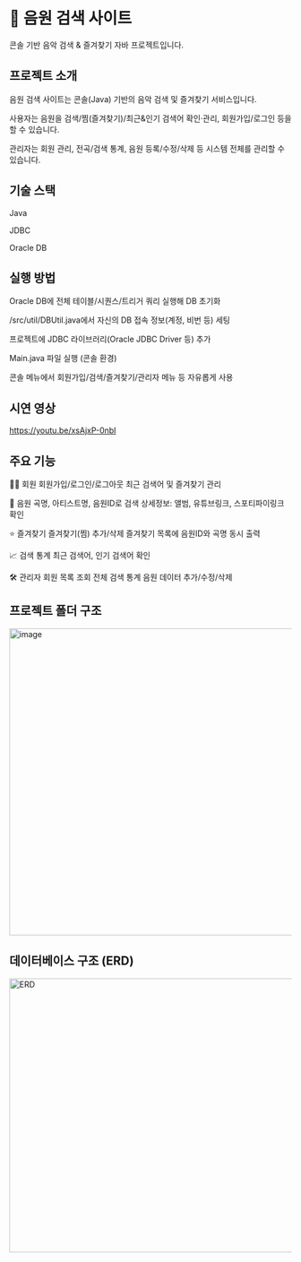 # 🎵 음원 검색 사이트
콘솔 기반 음악 검색 & 즐겨찾기 자바 프로젝트입니다.

## 프로젝트 소개
음원 검색 사이트는 콘솔(Java) 기반의 음악 검색 및 즐겨찾기 서비스입니다.

사용자는 음원을 검색/찜(즐겨찾기)/최근&인기 검색어 확인·관리, 회원가입/로그인 등을 할 수 있습니다.

관리자는 회원 관리, 전곡/검색 통계, 음원 등록/수정/삭제 등 시스템 전체를 관리할 수 있습니다.

## 기술 스택
Java

JDBC

Oracle DB

## 실행 방법
Oracle DB에 전체 테이블/시퀀스/트리거 쿼리 실행해 DB 초기화

/src/util/DBUtil.java에서 자신의 DB 접속 정보(계정, 비번 등) 세팅

프로젝트에 JDBC 라이브러리(Oracle JDBC Driver 등) 추가

Main.java 파일 실행 (콘솔 환경)

콘솔 메뉴에서 회원가입/검색/즐겨찾기/관리자 메뉴 등 자유롭게 사용

## 시연 영상
https://youtu.be/xsAjxP-0nbI

## 주요 기능
🧑‍💻 회원
회원가입/로그인/로그아웃
최근 검색어 및 즐겨찾기 관리

🎵 음원
곡명, 아티스트명, 음원ID로 검색
상세정보: 앨범, 유튜브링크, 스포티파이링크 확인

⭐ 즐겨찾기
즐겨찾기(찜) 추가/삭제
즐겨찾기 목록에 음원ID와 곡명 동시 출력

📈 검색 통계
최근 검색어, 인기 검색어 확인

🛠️ 관리자
회원 목록 조회
전체 검색 통계
음원 데이터 추가/수정/삭제

## 프로젝트 폴더 구조

<img width="718" height="548" alt="image" src="https://github.com/user-attachments/assets/b0dd66f9-f280-470c-98f4-c5dbcc52ee67" />


## 데이터베이스 구조 (ERD)

<img width="635" height="489" alt="ERD" src="https://github.com/user-attachments/assets/109f0e6c-2120-46a3-be6f-5ce5a6e4367d" />

